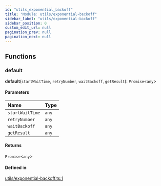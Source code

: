 ```yaml
---
id: "utils_exponential_backoff"
title: "Module: utils/exponential-backoff"
sidebar_label: "utils/exponential-backoff"
sidebar_position: 0
custom_edit_url: null
pagination_prev: null
pagination_next: null
---
```


## Functions

### default

**default**(`startWaitTime`, `retryNumber`, `waitBackoff`, `getResult`): `Promise`<`any`\>

#### Parameters

| Name | Type |
| :------ | :------ |
| `startWaitTime` | `any` |
| `retryNumber` | `any` |
| `waitBackoff` | `any` |
| `getResult` | `any` |

#### Returns

`Promise`<`any`\>

#### Defined in

[utils/exponential-backoff.ts:1](https://github.com/near/near-api-js/blob/a0c9a104/packages/near-api-js/src/utils/exponential-backoff.ts#L1)
